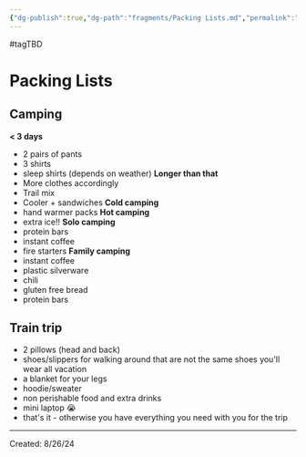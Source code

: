 ```yaml
---
{"dg-publish":true,"dg-path":"fragments/Packing Lists.md","permalink":"/fragments/packing-lists/","created":"2024-12-23T21:14:59.292-05:00","updated":"2025-03-18T20:26:37.273-04:00"}
---
```


#tagTBD 
# Packing Lists

## Camping 
**< 3 days**
- 2 pairs of pants
- 3 shirts 
- sleep shirts (depends on weather)
**Longer than that**
- More clothes accordingly 
- Trail mix 
- Cooler + sandwiches
**Cold camping**
- hand warmer packs
**Hot camping**
- extra ice!!
**Solo camping**
- protein bars
- instant coffee
- fire starters
**Family camping**
- instant coffee
- plastic silverware 
- chili
- gluten free bread 
- protein bars
## Train trip

- 2 pillows (head and back)
- shoes/slippers for walking around that are not the same shoes you'll wear all vacation 
- a blanket for your legs
- hoodie/sweater
- non perishable food and extra drinks 
- mini laptop 😭
- that's it - otherwise you have everything you need with you for the trip

---
Created: 8/26/24